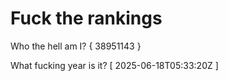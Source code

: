 # Fuck the rankings

Who the hell am I?
{ 38951143 }

What fucking year is it?
[ 2025-06-18T05:33:20Z ]

